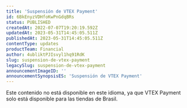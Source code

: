 ```yaml
---
title: 'Suspensión de VTEX Payment'
id: 6BkEnyzVDHfoKwPnGdqBRs
status: PUBLISHED
createdAt: 2022-07-07T19:20:19.592Z
updatedAt: 2023-05-31T14:45:05.511Z
publishedAt: 2023-05-31T14:45:05.511Z
contentType: updates
productTeam: Financial
author: 4ubliktPJIsvyl1hq91RdK
slug: suspension-de-vtex-payment
legacySlug: suspension-de-vtex-payment
announcementImageID: ''
announcementSynopsisES: 'Suspensión de VTEX Payment'
---
```


<div class="alert alert-warning">
Este contenido no está disponible en este idioma, ya que VTEX Payment solo está disponible para las tiendas de Brasil.
</div>
